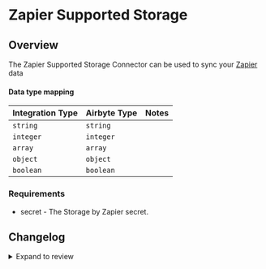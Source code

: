# Zapier Supported Storage

## Overview

The Zapier Supported Storage Connector can be used to sync your [Zapier](https://store.zapier.com/) data

#### Data type mapping

| Integration Type | Airbyte Type | Notes |
| :--------------- | :----------- | :---- |
| `string`         | `string`     |       |
| `integer`        | `integer`    |       |
| `array`          | `array`      |       |
| `object`         | `object`     |       |
| `boolean`        | `boolean`    |       |

### Requirements

- secret - The Storage by Zapier secret.

## Changelog

<details>
  <summary>Expand to review</summary>

| Version | Date | Pull Request | Subject |
|:--------|:-----------|:---------------------------------------------------------| |
| 0.2.4 | 2024-11-04 | [48181](https://github.com/airbytehq/airbyte/pull/48181) | Update dependencies |
| 0.2.3 | 2024-10-29 | [47798](https://github.com/airbytehq/airbyte/pull/47798) | Update dependencies |
| 0.2.2 | 2024-10-28 | [47614](https://github.com/airbytehq/airbyte/pull/47614) | Update dependencies |
| 0.2.1 | 2024-08-16 | [44196](https://github.com/airbytehq/airbyte/pull/44196) | Bump source-declarative-manifest version |
| 0.2.0 | 2024-08-09 | [43447](https://github.com/airbytehq/airbyte/pull/43447) | Refactor connector to manifest-only format |
| 0.1.14 | 2024-08-03 | [43273](https://github.com/airbytehq/airbyte/pull/43273) | Update dependencies |
| 0.1.13 | 2024-07-27 | [42720](https://github.com/airbytehq/airbyte/pull/42720) | Update dependencies |
| 0.1.12 | 2024-07-20 | [42253](https://github.com/airbytehq/airbyte/pull/42253) | Update dependencies |
| 0.1.11 | 2024-07-13 | [41906](https://github.com/airbytehq/airbyte/pull/41906) | Update dependencies |
| 0.1.10 | 2024-07-10 | [41563](https://github.com/airbytehq/airbyte/pull/41563) | Update dependencies |
| 0.1.9 | 2024-07-09 | [41122](https://github.com/airbytehq/airbyte/pull/41122) | Update dependencies |
| 0.1.8 | 2024-07-06 | [40980](https://github.com/airbytehq/airbyte/pull/40980) | Update dependencies |
| 0.1.7 | 2024-06-25 | [40462](https://github.com/airbytehq/airbyte/pull/40462) | Update dependencies |
| 0.1.6 | 2024-06-21 | [39918](https://github.com/airbytehq/airbyte/pull/39918) | Update dependencies |
| 0.1.5 | 2024-06-04 | [39041](https://github.com/airbytehq/airbyte/pull/39041) | [autopull] Upgrade base image to v1.2.1 |
| 0.1.4 | 2024-05-28 | [38728](https://github.com/airbytehq/airbyte/pull/38728) | Make connector compatible with builder |
| 0.1.3 | 2024-04-19 | [37300](https://github.com/airbytehq/airbyte/pull/37300) | Upgrade to CDK 0.80.0 and manage dependencies with Poetry. |
| 0.1.2 | 2024-04-15 | [37300](https://github.com/airbytehq/airbyte/pull/37300) | Base image migration: remove Dockerfile and use the python-connector-base image |
| 0.1.1 | 2024-04-12 | [37300](https://github.com/airbytehq/airbyte/pull/37300) | schema descriptions |
| 0.1.0 | 2022-10-25 | [18442](https://github.com/airbytehq/airbyte/pull/18442) | Initial release |

</details>
